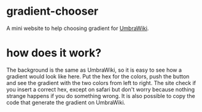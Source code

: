 # gradient-chooser
A mini website to help choosing gradient for [UmbraWiki](https://umbrawiki.netsons.org/).

# how does it work?
The background is the same as UmbraWiki, so it is easy to see how a gradient would look like here. Put the hex for the colors, push the button and see the gradient with the two colors from left to right. The site check if you insert a correct hex, except on safari but don't worry because nothing strange happens if you do something wrong. It is also possible to copy the code that generate the gradient on UmbraWiki.
